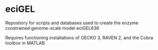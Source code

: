 # eciGEL

Repostiory for scripts and databases used to create the enzyme constrained genome-scale model eciGEL636

Requires functioning installations of GECKO 3, RAVEN 2, and the Cobra toolbox in MATLAB
